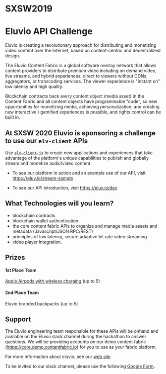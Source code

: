 # SXSW2019

# Eluvio API Challenge #

Eluvio is creating a revolutionary approach for distributing and monetizing video content over the Internet, based on content-centric and decentralized design.

The Eluvio Content Fabric is a global software overlay network that allows content providers to distribute premium video including on demand video, live streams, and hybrid experiences, direct to viewers without CDNs, aggregators, or transcoding services. The viewer experience is "instant on" low latency and high quality.

Blockchain contracts back every content object (media asset) in the Content Fabric and all content objects have programmable "code", so new opportunities for monetizing media, achieving personalization, and creating new interactive / gamified experiences is possible, and rights control can be built in.

## At SXSW 2020 Eluvio is sponsoring a challenge to use our `elv-client` APIs ##
Use [`elv-client-js`](https://github.com/eluv-io/elv-client-js) to create new applications and experiences that take advantage of the platform's unique capabilities to publish and globally stream and monetize audio/video content.

- To see our platform in action and an example use of our API, visit https://eluv.io/stream-sample

- To see our API introduction, visit https://eluv.io/dev

## What Technologies will you learn? ##
- blockchain contracts
- blockchain wallet authentication
- the core content fabric APIs to organize and manage media assets and metadata (Javascript/JSON RPC/REST)
- principles of low latency, secure adaptive bit rate video streaming
- video player integration.

## Prizes ##
#### 1st Place Team ####
[Apple Airpods with wireless charging](https://www.apple.com/shop/product/MV7N2AM/A/airpods-with-charging-case) (up to 5)
#### 2nd Place Team ####
Eluvio branded backpacks (up to 5)

## Support ##
The Eluvio engineering team responsible for these APIs will be onhand and available on the Eluvio slack channel during the hackathon to answer questions. We will be providing accounts on our demo content fabric (https://core.demo.contentfabric.io) for you to use as your fabric platform.

For more information about eluvio, see our [web site](https://eluv.io)

To be invited to our slack channel, please use the following [Google Form](https://forms.gle/HfY6fZRakkZRGFhN6).
